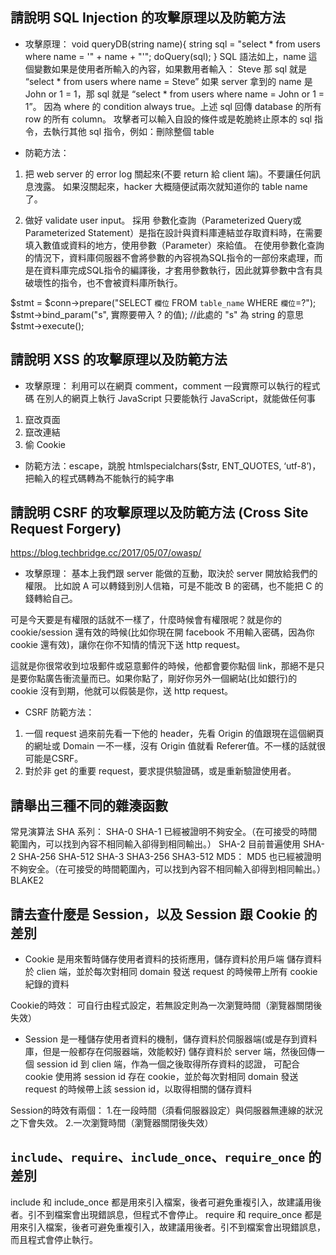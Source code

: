 ## 請說明 SQL Injection 的攻擊原理以及防範方法

- 攻擊原理：
void queryDB(string name){
    string sql = "select * from users where name = '" + name + "'";
    doQuery(sql);
}
SQL 語法如上，name 這個變數如果是使用者所輸入的內容，如果數用者輸入： Steve
那 sql 就是 “select * from users where name = Steve”
如果 server 拿到的 name 是 John or 1 = 1，那 sql 就是 “select * from users where name = John or 1 = 1”。
因為 where 的 condition always true。上述 sql 回傳 database 的所有 row 的所有 column。
攻擊者可以輸入自設的條件或是乾脆終止原本的 sql 指令，去執行其他 sql 指令，例如：刪除整個 table

- 防範方法：
1. 把 web server 的 error log 關起來(不要 return 給 client 端)。不要讓任何訊息洩露。
如果沒關起來，hacker 大概隨便試兩次就知道你的 table name 了。

2. 做好 validate user input。 
採用 參數化查詢（Parameterized Query或Parameterized Statement）是指在設計與資料庫連結並存取資料時，在需要填入數值或資料的地方，使用參數（Parameter）來給值。
在使用參數化查詢的情況下，資料庫伺服器不會將參數的內容視為SQL指令的一部份來處理，而是在資料庫完成SQL指令的編譯後，才套用參數執行，因此就算參數中含有具破壞性的指令，也不會被資料庫所執行。

$stmt = $conn->prepare("SELECT `欄位` FROM `table_name` WHERE `欄位`=?");
$stmt->bind_param("s", 實際要帶入 ? 的值);  //此處的 "s" 為 string 的意思
$stmt->execute();

## 請說明 XSS 的攻擊原理以及防範方法

- 攻擊原理：
利用可以在網頁 comment，comment 一段實際可以執行的程式碼
在別人的網頁上執行 JavaScript
只要能執行 JavaScript，就能做任何事
1. 竄改頁面
2. 竄改連結
3. 偷 Cookie

- 防範方法：escape，跳脫
htmlspecialchars($str, ENT_QUOTES, ‘utf-8’)，把輸入的程式碼轉為不能執行的純字串

## 請說明 CSRF 的攻擊原理以及防範方法 (Cross Site Request Forgery)
https://blog.techbridge.cc/2017/05/07/owasp/

- 攻擊原理：
基本上我們跟 server 能做的互動，取決於 server 開放給我們的權限。
比如說 A 可以轉錢到別人信箱，可是不能改 B 的密碼，也不能把 C 的錢轉給自己。

可是今天要是有權限的話就不一樣了，什麼時候會有權限呢？就是你的 cookie/session 還有效的時候(比如你現在開 facebook 不用輸入密碼，因為你 cookie 還有效)，讓你在你不知情的情況下送 http request。

這就是你很常收到垃圾郵件或惡意郵件的時候，他都會要你點個 link，那絕不是只是要你點廣告衝流量而已。如果你點了，剛好你另外一個網站(比如銀行)的 cookie 沒有到期，他就可以假裝是你，送 http request。

- CSRF 防範方法：
1. 一個 request 過來前先看一下他的 header，先看 Origin 的值跟現在這個網頁的網址或 Domain 一不一樣，沒有 Origin 值就看 Referer值。不一樣的話就很可能是CSRF。
2. 對於非 get 的重要 request，要求提供驗證碼，或是重新驗證使用者。

## 請舉出三種不同的雜湊函數

常見演算法
SHA 系列：
    SHA-0
    SHA-1 已經被證明不夠安全。（在可接受的時間範圍內，可以找到內容不相同輸入卻得到相同輸出。）
    SHA-2 目前普遍使用 SHA-2
        SHA-256
        SHA-512
    SHA-3
        SHA3-256
        SHA3-512
MD5：
MD5 也已經被證明不夠安全。（在可接受的時間範圍內，可以找到內容不相同輸入卻得到相同輸出。）
BLAKE2

## 請去查什麼是 Session，以及 Session 跟 Cookie 的差別

- Cookie 是用來暫時儲存使用者資料的技術應用，儲存資料於用戶端
儲存資料於 clien 端，並於每次對相同 domain 發送 request 的時候帶上所有 cookie 紀錄的資料

Cookie的時效：
可自行由程式設定，若無設定則為一次瀏覽時間（瀏覽器關閉後失效）

- Session 是一種儲存使用者資料的機制，儲存資料於伺服器端(或是存到資料庫，但是一般都存在伺服器端，效能較好)
儲存資料於 server 端，然後回傳一個 session id 到 clien 端，作為一個之後取得所存資料的認證，
可配合 cookie 使用將 session id 存在 cookie，並於每次對相同 domain 發送 request 的時候帶上該 session id，以取得相關的儲存資料

Session的時效有兩個：
1.在一段時間（須看伺服器設定）與伺服器無連線的狀況之下會失效。
2.一次瀏覽時間（瀏覽器關閉後失效）

## `include`、`require`、`include_once`、`require_once` 的差別

include 和 include_once
都是用來引入檔案，後者可避免重複引入，故建議用後者。引不到檔案會出現錯誤息，但程式不會停止。
require 和 require_once
都是用來引入檔案，後者可避免重複引入，故建議用後者。引不到檔案會出現錯誤息，而且程式會停止執行。